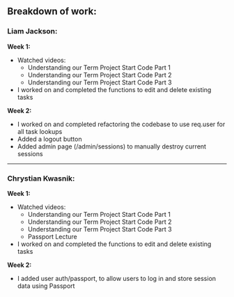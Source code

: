 ## Breakdown of work:

### Liam Jackson:

**Week 1:**
- Watched videos: 
  - Understanding our Term Project Start Code Part 1
  - Understanding our Term Project Start Code Part 2
  - Understanding our Term Project Start Code Part 3
- I worked on and completed the functions to edit and delete existing tasks

**Week 2:**

- I worked on and completed refactoring the codebase to use req.user for all task lookups
- Added a logout button
- Added admin page (/admin/sessions) to manually destroy current sessions

----

### Chrystian Kwasnik:

**Week 1:**
- Watched videos: 
  - Understanding our Term Project Start Code Part 1
  - Understanding our Term Project Start Code Part 2
  - Understanding our Term Project Start Code Part 3
  - Passport Lecture
- I worked on and completed the functions to edit and delete existing tasks

**Week 2:**
- I added user auth/passport, to allow users to log in and store session data using Passport



